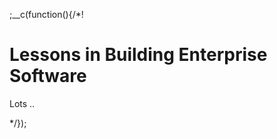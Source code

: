 
;__c(function(){/*!

# Lessons in Building Enterprise Software

Lots ..

[//]: # (@~|blog_lessons-in-building-enterprise-software_part-1|~@)

*/});

